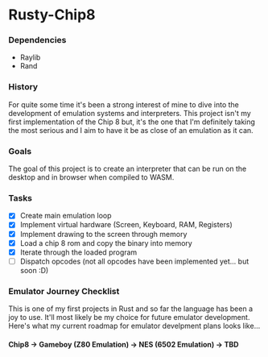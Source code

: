 # Rusty-Chip8

### Dependencies
- Raylib
- Rand

### History
For quite some time it's been a strong interest of mine to dive into the development of emulation systems and interpreters. This project isn't my first implementation of the Chip 8 but, it's the one that I'm definitely taking the most serious and I aim to have it be as close of an emulation as it can.

### Goals
The goal of this project is to create an interpreter that can be run on the desktop and in browser when compiled to WASM.

### Tasks
- [X] Create main emulation loop
- [X] Implement virtual hardware (Screen, Keyboard, RAM, Registers)
- [X] Implement drawing to the screen through memory
- [X] Load a chip 8 rom and copy the binary into memory
- [X] Iterate through the loaded program
- [ ] Dispatch opcodes (not all opcodes have been implemented yet... but soon :D)    

### Emulator Journey Checklist
This is one of my first projects in Rust and so far the language has been a joy to use. It'll most likely be my choice for future emulator development.
Here's what my current roadmap for emulator develpment plans looks like...
#### Chip8 -> Gameboy (Z80 Emulation) -> NES (6502 Emulation) -> TBD
